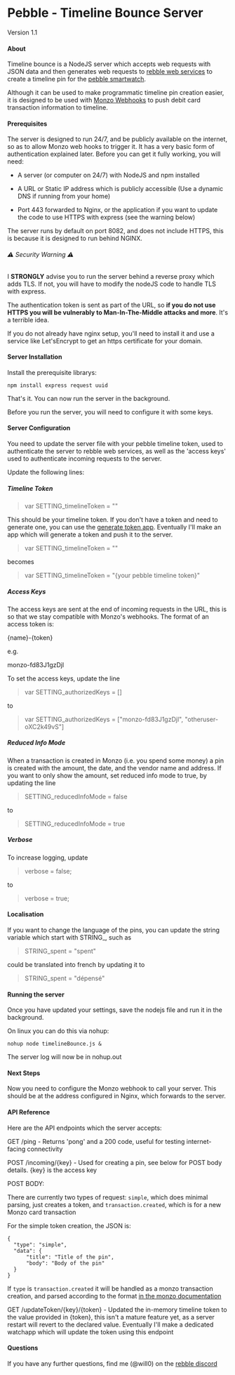 # Pebble - Timeline Bounce Server

Version 1.1

#### About



Timeline bounce is a NodeJS server which accepts web requests with JSON data and then generates web requests to [rebble web services](https://rebble.io) to create a timeline pin for the [pebble smartwatch](https://en.wikipedia.org/wiki/Pebble_(watch)).   

   

Although it can be used to make programmatic timeline pin creation easier, it is designed to be used with [Monzo Webhooks](https://docs.monzo.com/#webhooks) to push debit card transaction information to timeline.



#### Prerequisites



The server is designed to run 24/7, and be publicly available on the internet, so as to allow Monzo web hooks to trigger it. It has a very basic form of authentication explained later. Before you can get it fully working, you will need:



- A server (or computer on 24/7) with NodeJS and npm installed

- A URL or Static IP address which is publicly accessible (Use a dynamic DNS if running from your home)

- Port 443 forwarded to Nginx, or the application if you want to update the code to use HTTPS with express (see the warning below)



The server runs by default on port 8082, and does not include HTTPS, this is because it is designed to run behind NGINX.



###### ⚠️ Security Warning ⚠️



I **STRONGLY** advise you to run the server behind a reverse proxy which adds TLS. If not, you will have to modify the nodeJS code to handle TLS with express.



The authentication token is sent as part of the URL, so **if you do not use HTTPS you will be vulnerably to Man-In-The-Middle attacks and more**. It's a terrible idea.

  

If you do not already have nginx setup, you'll need to install it and use a service like Let'sEncrypt to get an https certificate for your domain.





#### Server Installation



Install the prerequisite librarys:



`npm install express request uuid`



That's it. You can now run the server in the background. 



Before you run the server, you will need to configure it with some keys.



#### Server Configuration



You need to update the server file with your pebble timeline token, used to authenticate the server to rebble web services, as well as the 'access keys' used to authenticate incoming requests to the server.



Update the following lines:



##### Timeline Token



> var SETTING_timelineToken = ""



This should be your timeline token. If you don't have a token and need to generate one, you can use the [generate token app](https://github.com/Willow-Systems/pebble-generate-token). Eventually I'll make an app which will generate a token and push it to the server.



> var SETTING_timelineToken = ""



becomes



> var SETTING_timelineToken = "{your pebble timeline token}"



##### Access Keys



The access keys are sent at the end of incoming requests in the URL, this is so that we stay compatible with Monzo's webhooks. The format of an access token is:   



{name}-{token}  



e.g. 



monzo-fd83J1gzDjl



To set the access keys, update the line



> var SETTING_authorizedKeys = []



to 



> var SETTING_authorizedKeys = ["monzo-fd83J1gzDjl", "otheruser-oXC2k49vS"]



##### Reduced Info Mode



When a transaction is created in Monzo (i.e. you spend some money) a pin is created with the amount, the date, and the vendor name and address. If you want to only show the amount, set reduced info mode to true, by updating the line



> SETTING_reducedInfoMode = false



to 



> SETTING_reducedInfoMode = true



##### Verbose



To increase logging, update



> verbose = false;



to 



> verbose = true;



#### Localisation



If you want to change the language of the pins, you can update the string variable which start with STRING_, such as 



> STRING_spent = "spent"



could be translated into french by updating it to 



> STRING_spent = "dépensé"



#### Running the server 



Once you have updated your settings, save the nodejs file and run it in the background.



On linux you can do this via nohup:



`nohup node timelineBounce.js &`



The server log will now be in nohup.out



#### Next Steps



Now you need to configure the Monzo webhook to call your server. This should be at the address configured in Nginx, which forwards to the server.   

   

#### API Reference



Here are the API endpoints which the server accepts:



GET /ping  -  Returns 'pong' and a 200 code, useful for testing internet-facing connectivity



POST /incoming/{key}  -  Used for creating a pin, see below for POST body details. {key} is the access key



POST BODY:



There are currently two types of request: `simple`, which does minimal parsing, just creates a token, and `transaction.created`, which is for a new Monzo card transaction



For the simple token creation, the JSON is:

    {
      "type": "simple",
      "data": {
          "title": "Title of the pin",
          "body": "Body of the pin"
      }
    }

  

If `type` is `transaction.created` it will be handled as a monzo transaction creation, and parsed according to the format [in the monzo documentation](https://docs.monzo.com/#transaction-created)    

    

GET /updateToken/{key}/{token}  -  Updated the in-memory timeline token to the value provided in {token}, this isn't a mature feature yet, as a server restart will revert to the declared value. Eventually I'll make a dedicated watchapp which will update the token using this endpoint



#### Questions



If you have any further questions, find me (@will0) on the [rebble discord](https://discordapp.com/invite/aRUAYFN)
